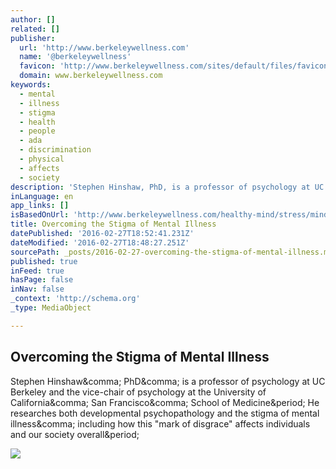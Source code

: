 ```yaml
---
author: []
related: []
publisher:
  url: 'http://www.berkeleywellness.com'
  name: '@berkeleywellness'
  favicon: 'http://www.berkeleywellness.com/sites/default/files/favicon_0.ico'
  domain: www.berkeleywellness.com
keywords:
  - mental
  - illness
  - stigma
  - health
  - people
  - ada
  - discrimination
  - physical
  - affects
  - society
description: 'Stephen Hinshaw, PhD, is a professor of psychology at UC Berkeley and the vice-chair of psychology at the University of California, San Francisco, School of Medicine. He researches both developmental psychopathology and the stigma of mental illness, including how this "mark of disgrace" affects individuals and our society overall.'
inLanguage: en
app_links: []
isBasedOnUrl: 'http://www.berkeleywellness.com/healthy-mind/stress/mind-body/mood/article/stigma-mental-illness?ap=400'
title: Overcoming the Stigma of Mental Illness
datePublished: '2016-02-27T18:52:41.231Z'
dateModified: '2016-02-27T18:48:27.251Z'
sourcePath: _posts/2016-02-27-overcoming-the-stigma-of-mental-illness.md
published: true
inFeed: true
hasPage: false
inNav: false
_context: 'http://schema.org'
_type: MediaObject

---
```

<article style=""><h1>Overcoming the Stigma of Mental Illness</h1><p>Stephen Hinshaw&amp;comma; PhD&amp;comma; is a professor of psychology at UC Berkeley and the vice-chair of psychology at the University of California&amp;comma; San Francisco&amp;comma; School of Medicine&amp;period; He researches both developmental psychopathology and the stigma of mental illness&amp;comma; including how this "mark of disgrace" affects individuals and our society overall&amp;period;</p><img src="http://www.berkeleywellness.com/sites/all/themes/wellness/images/default/field_img_articlelisting_p.jpg" /></article>